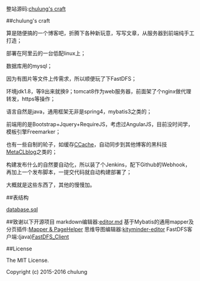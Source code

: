 
整站源码:[chulung's craft](https://chulung.com) 

##chulung's craft

算是随便搞的一个博客吧，折腾下各种新玩意，写写文章，从服务器到前端纯手工打造；

部署在阿里云的一台低配linux上；

数据库用的mysql；

因为有图片等文件上传需求，所以顺便玩了下FastDFS；

环境jdk1.8，等9出来就换9；tomcat8作为web服务器，前面架了个nginx做代理转发，https等操作；

语言自然是java，通用框架无非是spring4，mybatis3之类的；

前端用的是Bootstrap+Jquery+RequireJS，考虑过AngularJS，目前没时间学，模板引擎Freemarker；

也有一些自制的轮子，如缓存[CCache](https://github.com/chulung/CCache)，自动同步到其他博客的黑科技[MetaCLblog](https://github.com/chulung/MetaCLblog)之类的；

构建发布什么的自然要自动化，所以装了个Jenkins，配下Github的Webhook，再加上一个发布脚本，一提交代码就自动构建部署了；

大概就是这些东西了，其他的慢慢加。

##表结构 

[database.sql](/database.sql)

##致谢以下开源项目
markdown编辑器:[editor.md](https://github.com/pandao/editor.md)
基于Mybatis的通用mapper及分页插件:[Mapper & PageHelper](https://github.com/abel533/Mybatis-Spring)
思维导图编辑器:[kityminder-editor](https://github.com/fex-team/kityminder-editor)
FastDFS客户端:(java)[FastDFS_Client](https://github.com/chulung/FastDFS_Client)

##License

The MIT License.

Copyright (c) 2015-2016 chulung
